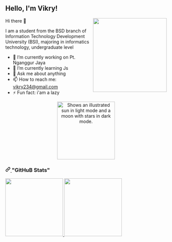 <h2>Hello, I'm Vikry!</h2>
<img align='right' src="https://media.giphy.com/media/M9gbBd9nbDr0Tu1Mqx.gif" width="230">
Hi there 👋 

I am a student from the BSD branch of Information Technology Development University (BSI), majoring in informatics technology, undergraduate level

- 🔭 I’m currently working on Pt. Nganggur Jaya
- 🌱 I’m currently learning Js
- 💬 Ask me about anything
- 📫 How to reach me: vikry234@gmail.com
- ⚡ Fun fact: i'am a lazy

<center>
  <div style="display: inline-block;">
    <picture>
      <source media="(prefers-color-scheme: dark)" srcset="https://user-images.githubusercontent.com/25423296/163456776-7f95b81a-f1ed-45f7-b7ab-8fa810d529fa.png">
      <source media="(prefers-color-scheme: light)" srcset="https://user-images.githubusercontent.com/25423296/163456779-a8556205-d0a5-45e2-ac17-42d089e3c3f8.png">
      <img height="180em" alt="Shows an illustrated sun in light mode and a moon with stars in dark mode." src="https://user-images.githubusercontent.com/25423296/163456779-a8556205-d0a5-45e2-ac17-42d089e3c3f8.png">
    </picture>
  </div>
</center>


    
<h3 dir="auto">
  <a id="user-content-github-stats" class="anchor" aria-hidden="true" href="#github-stats">
    <svg class="octicon octicon-link" viewBox="0 0 16 16" version="1.1" width="16" height="16" aria-hidden="true"><path d="m7.775 3.275 1.25-1.25a3.5 3.5 0 1 1 4.95 4.95l-2.5 2.5a3.5 3.5 0 0 1-4.95 0 .751.751 0 0 1 .018-1.042.751.751 0 0 1 1.042-.018 1.998 1.998 0 0 0 2.83 0l2.5-2.5a2.002 2.002 0 0 0-2.83-2.83l-1.25 1.25a.751.751 0 0 1-1.042-.018.751.751 0 0 1-.018-1.042Zm-4.69 9.64a1.998 1.998 0 0 0 2.83 0l1.25-1.25a.751.751 0 0 1 1.042.018.751.751 0 0 1 .018 1.042l-1.25 1.25a3.5 3.5 0 1 1-4.95-4.95l2.5-2.5a3.5 3.5 0 0 1 4.95 0 .751.751 0 0 1-.018 1.042.751.751 0 0 1-1.042.018 1.998 1.998 0 0 0-2.83 0l-2.5 2.5a1.998 1.998 0 0 0 0 2.83Z"></path></svg>
  </a>
  "GitHuB Stats"
</h3>
<a href="https://github.com/vikry234">

<img height="180em" src="https://github-readme-stats.vercel.app/api?username=vikry234&theme=tokyonight&show_icons=true" style="max-width: 100%;">
<img height="180em" src="https://github-readme-stats-eight-theta.vercel.app/api/top-langs/?username=vikry234&layout=compact&langs_count=8&theme=tokyonight" style="max-width: 100%;/>
</a>
<p dir="auto"></p>



